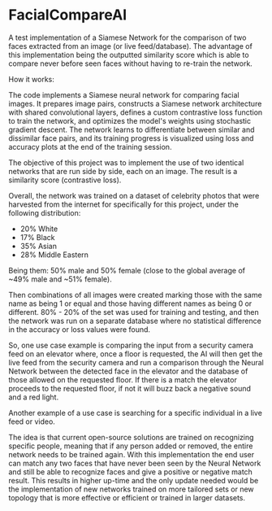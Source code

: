 # FacialCompareAI
A test implementation of a Siamese Network for the comparison of two faces extracted from an image (or live feed/database). The advantage of this implementation being the outputted similarity score which is able to compare never before seen faces without having to re-train the network.

How it works:

The code implements a Siamese neural network for comparing facial images. It prepares image pairs, constructs a Siamese network architecture with shared convolutional layers, defines a custom contrastive loss function to train the network, and optimizes the model's weights using stochastic gradient descent. The network learns to differentiate between similar and dissimilar face pairs, and its training progress is visualized using loss and accuracy plots at the end of the training session.

The objective of this project was to implement the use of two identical networks that are run side by side, each on an image. The result is a similarity score (contrastive loss).

Overall, the network was trained on a dataset of celebrity photos that were harvested from the internet for specifically for this project, under the following distribution:
- 20% White
- 17% Black
- 35% Asian
- 28% Middle Eastern

Being them: 50% male and 50% female (close to the global average of ~49% male and ~51% female).

Then combinations of all images were created marking those with the same name as being 1 or equal and those having different names as being 0 or different. 80% - 20% of the set was used for training and testing, and then the network was run on a separate database where no statistical difference in the accuracy or loss values were found.

So, one use case example is comparing the input from a security camera feed on an elevator where, once a floor is requested, the AI will then get the live feed from the security camera and run a comparison through the Neural Network between the detected face in the elevator and the database of those allowed on the requested floor. If there is a match the elevator proceeds to the requested floor, if not it will buzz back a negative sound and a red light.

Another example of a use case is searching for a specific individual in a live feed or video.

The idea is that current open-source solutions are trained on recognizing specific people, meaning that if any person added or removed, the entire network needs to be trained again. With this implementation the end user can match any two faces that have never been seen by the Neural Network and still be able to recognize faces and give a positive or negative match result. 
This results in higher up-time and the only update needed would be the implementation of new networks trained on more tailored sets or new topology that is more effective or efficient or trained in larger datasets.
